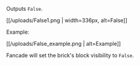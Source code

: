 Outputs `False`.

[[/uploads/False1.png | width=336px, alt=False]]

Example:

[[/uploads/False_example.png | alt=Example]]

Fancade will set the brick's  block visibility to `False`.
